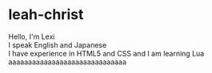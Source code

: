 # leah-christ
<p>Hello, I'm Lexi <br> I speak English and Japanese <br> I have experience in HTML5 and CSS and I am learning Lua <br> aaaaaaaaaaaaaaaaaaaaaaaaaaaaaa
